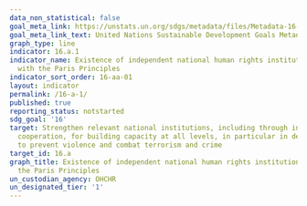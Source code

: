 ```yaml
---
data_non_statistical: false
goal_meta_link: https://unstats.un.org/sdgs/metadata/files/Metadata-16-0A-01.pdf
goal_meta_link_text: United Nations Sustainable Development Goals Metadata (pdf 1361kB)
graph_type: line
indicator: 16.a.1
indicator_name: Existence of independent national human rights institutions in compliance
  with the Paris Principles
indicator_sort_order: 16-aa-01
layout: indicator
permalink: /16-a-1/
published: true
reporting_status: notstarted
sdg_goal: '16'
target: Strengthen relevant national institutions, including through international
  cooperation, for building capacity at all levels, in particular in developing countries,
  to prevent violence and combat terrorism and crime
target_id: 16.a
graph_title: Existence of independent national human rights institutions in compliance with
  the Paris Principles
un_custodian_agency: OHCHR
un_designated_tier: '1'
---
```

